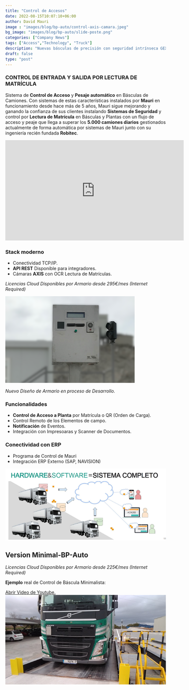 ```yaml
---
title: "Control de Accesos"
date: 2022-08-15T10:07:10+06:00
author: David Mauri
image : "images/blog/bp-auto/control-axis-camara.jpeg"
bg_image: "images/blog/bp-auto/slide-poste.png"
categories: ["Company News"]
tags: ["Access","Technology", "Truck"]
description: "Nuevas básculas de precisión con seguridad intrínseca GEX para zonas ATEX 0"
draft: false
type: "post"
---
```


### CONTROL DE ENTRADA Y SALIDA POR LECTURA DE MATRÍCULA
Sistema de **Control de Acceso** y **Pesaje automático** en Básculas de Camiones. Con sistemas de estas características instalados por **Mauri** en funcionamiento desde hace más de 5 años, Mauri sigue mejorando y ganando la confianza de sus clientes instalando **Sistemas de Seguridad** y control por **Lectura de Matrícula** en Básculas y Plantas con un flujo de acceso y peaje que llega a superar los **5.000 camiones diarios** gestionados actualmente de forma automática por sistemas de Mauri junto con su ingeniería recién fundada **Robitec**.

<iframe width="560" height="315" src="https://www.youtube.com/embed/oM80RtKOiOs?controls=0" title="YouTube video player" frameborder="0" allow="accelerometer; autoplay; clipboard-write; encrypted-media; gyroscope; picture-in-picture" allowfullscreen></iframe>

### Stack moderno

- Conectividad TCP/IP.
- **API REST** Disponible para integradores.
- Cámaras **AXIS** con OCR Lectura de Matrículas.

*Licencias Cloud Disponibles por Armario desde 295€/mes (Internet Required)*


![](/images/blog/bp-auto/slide-poste.png)

*Nuevo Diseño de Armario en proceso de Desarrollo.*

### Funcionalidades

- **Control de Acceso a Planta** por Matrícula o QR (Orden de Carga).
- Control Remoto de los Elementos de campo.
- **Notificación** de Eventos.
- Integración con Impresoaras y Scanner de Documentos.

### Conectividad con ERP
- Programa de Control de Mauri
- Integración ERP Externo (SAP, NAVISION)

![](/images/blog/bp-auto/software.png)

## Version Minimal-BP-Auto

*Licencias Cloud Disponibles por Armario desde 225€/mes (Internet Required)*

**Ejemplo** real de Control de Báscula Minimalista: 

<a href="https://youtu.be/PWTomMn2uxA" target="blank">Abrir Video de Youtube.
    ![](/images/blog/bp-auto/camion-bp-auto.jpg)
</a>